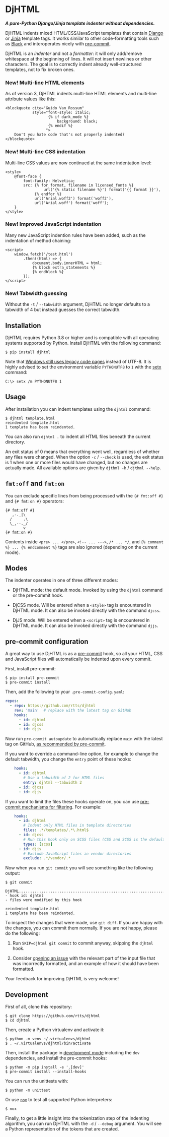 # DjHTML

***A pure-Python Django/Jinja template indenter without dependencies.***

DjHTML indents mixed HTML/CSS/JavaScript templates that contain
[Django](https://docs.djangoproject.com/en/stable/ref/templates/language/)
or [Jinja](https://jinja.palletsprojects.com/templates/) template
tags. It works similar to other code-formatting tools such as
[Black](https://github.com/psf/black) and interoperates nicely with
[pre-commit](https://pre-commit.com/).

DjHTML is an _indenter_ and not a _formatter_: it will only add/remove
whitespace at the beginning of lines. It will not insert newlines or
other characters. The goal is to correctly indent already
well-structured templates, not to fix broken ones.


### New! Multi-line HTML elements

As of version 3, DjHTML indents multi-line HTML elements and
multi-line attribute values like this:

```jinja
<blockquote cite="Guido Van Rossum"
            style="font-style: italic;
                   {% if dark_mode %}
                       background: black;
                   {% endif %}
                  ">
    Don't you hate code that's not properly indented?
</blockquote>
```


### New! Multi-line CSS indentation

Multi-line CSS values are now continued at the same indentation level:

```jinja
<style>
    @font-face {
        font-family: Helvetica;
        src: {% for format, filename in licensed_fonts %}
                 url('{% static filename %}') format('{{ format }}'),
             {% endfor %}
             url('Arial.woff2') format('woff2'),
             url('Arial.woff') format('woff');
    }
</style>
```


### New! Improved JavaScript indentation

Many new JavaScript indention rules have been added, such as the
indentation of method chaining:

```jinja
<script>
    window.fetch('/test.html')
        .then((html) => {
            document.body.innerHTML = html;
            {% block extra_statements %}
            {% endblock %}
        });
</script>
```


### New! Tabwidth guessing

Without the `-t` / `--tabwidth` argument, DjHTML no longer defaults to
a tabwidth of 4 but instead guesses the correct tabwidth.


## Installation

DjHTML requires Python 3.8 or higher and is compatible with all
operating systems supported by Python. Install DjHTML with the
following command:

    $ pip install djhtml

Note that
[Windows still uses legacy code pages](https://docs.python.org/3/using/windows.html#win-utf8-mode)
instead of UTF-8. It is highly advised to set the environment variable
`PYTHONUTF8` to `1` with the
[setx](https://learn.microsoft.com/en-us/windows-server/administration/windows-commands/setx)
command:

    C:\> setx /m PYTHONUTF8 1


## Usage

After installation you can indent templates using the `djhtml`
command:

    $ djhtml template.html
    reindented template.html
    1 template has been reindented.

You can also run `djhtml .` to indent all HTML files beneath the
current directory.

An exit status of 0 means that everything went well, regardless of
whether any files were changed. When the option `-c` / `--check` is
used, the exit status is 1 when one or more files would have changed,
but no changes are actually made. All available options are given by
`djthml -h` / `djthml --help`.


## `fmt:off` and `fmt:on`

You can exclude specific lines from being processed with the
`{# fmt:off #}` and `{# fmt:on #}` operators:

```jinja
{# fmt:off #}
   ,-._|\
  /     .\
  \_,--._/
        v
{# fmt:on #}
```

Contents inside `<pre> ... </pre>`, `<!-- ... --->`, `/* ... */`, and
`{% comment %} ... {% endcomment %}` tags are also ignored (depending
on the current mode).


## Modes

The indenter operates in one of three different modes:

- DjHTML mode: the default mode. Invoked by using the `djhtml` command
  or the pre-commit hook.

- DjCSS mode. Will be entered when a `<style>` tag is encountered in
  DjHTML mode. It can also be invoked directly with the command
  `djcss`.

- DjJS mode. Will be entered when a `<script>` tag is encountered in
  DjHTML mode. It can also be invoked directly with the command
  `djjs`.


## pre-commit configuration

A great way to use DjHTML is as a [pre-commit](https://pre-commit.com/)
hook, so all your HTML, CSS and JavaScript files will automatically be
indented upon every commit.

First, install pre-commit:

    $ pip install pre-commit
    $ pre-commit install

Then, add the following to your `.pre-commit-config.yaml`:

```yml
repos:
  - repo: https://github.com/rtts/djhtml
    rev: 'main'  # replace with the latest tag on GitHub
    hooks:
      - id: djhtml
      - id: djcss
      - id: djjs
```

Now run `pre-commit autoupdate` to automatically replace `main` with
the latest tag on GitHub,
[as recommended by pre-commit](https://pre-commit.com/#using-the-latest-version-for-a-repository).

If you want to override a command-line option, for example to change
the default tabwidth, you change the `entry` point of these hooks:

```yml
    hooks:
      - id: djhtml
        # Use a tabwidth of 2 for HTML files
        entry: djhtml --tabwidth 2
      - id: djcss
      - id: djjs
```

If you want to limit the files these hooks operate on, you can use
[pre-commit mechanisms for filtering](https://pre-commit.com/#filtering-files-with-types).
For example:

```yml
    hooks:
      - id: djhtml
        # Indent only HTML files in template directories
        files: .*/templates/.*\.html$
      - id: djcss
        # Run this hook only on SCSS files (CSS and SCSS is the default)
        types: [scss]
      - id: djjs
        # Exclude JavaScript files in vendor directories
        exclude: .*/vendor/.*
```

Now when you run `git commit` you will see something like the
following output:

    $ git commit

    DjHTML...................................................................Failed
    - hook id: djhtml
    - files were modified by this hook

    reindented template.html
    1 template has been reindented.

To inspect the changes that were made, use `git diff`. If you are
happy with the changes, you can commit them normally. If you are not
happy, please do the following:

1. Run `SKIP=djhtml git commit` to commit anyway, skipping the
   `djhtml` hook.

2. Consider [opening an issue](https://github.com/rtts/djhtml/issues)
   with the relevant part of the input file that was incorrectly
   formatted, and an example of how it should have been formatted.

Your feedback for improving DjHTML is very welcome!


## Development

First of all, clone this repository:

    $ git clone https://github.com/rtts/djhtml
    $ cd djhtml

Then, create a Python virtualenv and activate it:

    $ python -m venv ~/.virtualenvs/djhtml
    $ . ~/.virtualenvs/djhtml/bin/activate

Then, install the package in [development
mode](https://setuptools.pypa.io/en/latest/userguide/development_mode.html)
including the `dev` dependencies, and install the pre-commit hooks:

    $ python -m pip install -e '.[dev]'
    $ pre-commit install --install-hooks

You can run the unittests with:

    $ python -m unittest

Or use [`nox`](https://nox.thea.codes) to test all supported Python
interpreters:

    $ nox

Finally, to get a little insight into the tokenization step of the
indenting algorithm, you can run DjHTML with the `-d` / `--debug`
argument. You will see a Python representation of the tokens that are
created.
